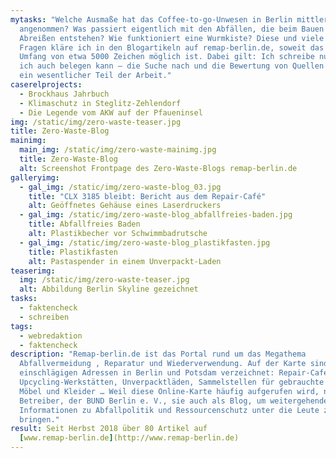 ```yaml
---
mytasks: "Welche Ausmaße hat das Coffee-to-go-Unwesen in Berlin mittlerweile
  angenommen? Was passiert eigentlich mit den Abfällen, die beim Bauen und
  Abreißen entstehen? Wie funktioniert eine Wurmkiste? Diese und viele andere
  Fragen kläre ich in den Blogartikeln auf remap-berlin.de, soweit das in einem
  Umfang von etwa 5000 Zeichen möglich ist. Dabei gilt: Ich schreibe nur, was
  ich auch belegen kann – die Suche nach und die Bewertung von Quellen ist daher
  ein wesentlicher Teil der Arbeit."
caserelprojects:
  - Brockhaus Jahrbuch
  - Klimaschutz in Steglitz-Zehlendorf
  - Die Legende vom AKW auf der Pfaueninsel
img: /static/img/zero-waste-teaser.jpg
title: Zero-Waste-Blog
mainimg:
  main_img: /static/img/zero-waste-mainimg.jpg
  title: Zero-Waste-Blog
  alt: Screenshot Frontpage des Zero-Waste-Blogs remap-berlin.de
galleryimg:
  - gal_img: /static/img/zero-waste-blog_03.jpg
    title: "CLX 3185 bleibt: Bericht aus dem Repair-Café"
    alt: Geöffnetes Gehäuse eines Laserdruckers
  - gal_img: /static/img/zero-waste-blog_abfallfreies-baden.jpg
    title: Abfallfreies Baden
    alt: Plastikbecher vor Schwimmbadrutsche
  - gal_img: /static/img/zero-waste-blog_plastikfasten.jpg
    title: Plastikfasten
    alt: Pastaspender in einem Unverpackt-Laden
teaserimg:
  img: /static/img/zero-waste-teaser.jpg
  alt: Abbildung Berlin Skyline gezeichnet
tasks:
  - faktencheck
  - schreiben
tags:
  - webredaktion
  - faktencheck
description: "Remap-berlin.de ist das Portal rund um das Megathema
  Abfallvermeidung , Reparatur und Wiederverwendung. Auf der Karte sind alle
  einschlägigen Adressen in Berlin und Potsdam verzeichnet: Repair-Cafés,
  Upcycling-Werkstätten, Unverpacktläden, Sammelstellen für gebrauchte Bücher,
  Möbel und Kleider … Weil diese Online-Karte häufig aufgerufen wird, nutzt ihr
  Betreiber, der BUND Berlin e. V., sie auch als Blog, um weitergehende
  Informationen zu Abfallpolitik und Ressourcenschutz unter die Leute zu
  bringen."
result: Seit Herbst 2018 über 80 Artikel auf
  [www.remap-berlin.de](http://www.remap-berlin.de)
---
```

